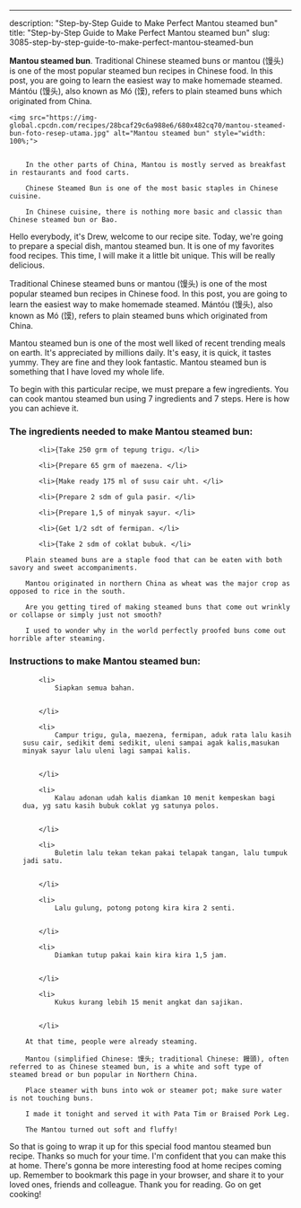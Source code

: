 ---
description: "Step-by-Step Guide to Make Perfect Mantou steamed bun"
title: "Step-by-Step Guide to Make Perfect Mantou steamed bun"
slug: 3085-step-by-step-guide-to-make-perfect-mantou-steamed-bun

<p>
	<strong>Mantou steamed bun</strong>. 
	Traditional Chinese steamed buns or mantou (馒头) is one of the most popular steamed bun recipes in Chinese food. In this post, you are going to learn the easiest way to make homemade steamed. Mántóu (馒头), also known as Mó (馍), refers to plain steamed buns which originated from China.
</p>
<p>
	
	<img src="https://img-global.cpcdn.com/recipes/28bcaf29c6a988e6/680x482cq70/mantou-steamed-bun-foto-resep-utama.jpg" alt="Mantou steamed bun" style="width: 100%;">
	
	
		In the other parts of China, Mantou is mostly served as breakfast in restaurants and food carts.
	
		Chinese Steamed Bun is one of the most basic staples in Chinese cuisine.
	
		In Chinese cuisine, there is nothing more basic and classic than Chinese steamed bun or Bao.
	
</p>
<p>
	Hello everybody, it's Drew, welcome to our recipe site. Today, we're going to prepare a special dish, mantou steamed bun. It is one of my favorites food recipes. This time, I will make it a little bit unique. This will be really delicious.
</p>
	
<p>
	Traditional Chinese steamed buns or mantou (馒头) is one of the most popular steamed bun recipes in Chinese food. In this post, you are going to learn the easiest way to make homemade steamed. Mántóu (馒头), also known as Mó (馍), refers to plain steamed buns which originated from China.
</p>
<p>
	Mantou steamed bun is one of the most well liked of recent trending meals on earth. It's appreciated by millions daily. It's easy, it is quick, it tastes yummy. They are fine and they look fantastic. Mantou steamed bun is something that I have loved my whole life.
</p>

<p>
To begin with this particular recipe, we must prepare a few ingredients. You can cook mantou steamed bun using 7 ingredients and 7 steps. Here is how you can achieve it.
</p>

<h3>The ingredients needed to make Mantou steamed bun:</h3>

<ol>
	
		<li>{Take 250 grm of tepung trigu. </li>
	
		<li>{Prepare 65 grm of maezena. </li>
	
		<li>{Make ready 175 ml of susu cair uht. </li>
	
		<li>{Prepare 2 sdm of gula pasir. </li>
	
		<li>{Prepare 1,5 of minyak sayur. </li>
	
		<li>{Get 1/2 sdt of fermipan. </li>
	
		<li>{Take 2 sdm of coklat bubuk. </li>
	
</ol>
<p>
	
		Plain steamed buns are a staple food that can be eaten with both savory and sweet accompaniments.
	
		Mantou originated in northern China as wheat was the major crop as opposed to rice in the south.
	
		Are you getting tired of making steamed buns that come out wrinkly or collapse or simply just not smooth?
	
		I used to wonder why in the world perfectly proofed buns come out horrible after steaming.
	
</p>

<h3>Instructions to make Mantou steamed bun:</h3>

<ol>
	
		<li>
			Siapkan semua bahan.
			
			
		</li>
	
		<li>
			Campur trigu, gula, maezena, fermipan, aduk rata lalu kasih susu cair, sedikit demi sedikit, uleni sampai agak kalis,masukan minyak sayur lalu uleni lagi sampai kalis.
			
			
		</li>
	
		<li>
			Kalau adonan udah kalis diamkan 10 menit kempeskan bagi dua, yg satu kasih bubuk coklat yg satunya polos.
			
			
		</li>
	
		<li>
			Buletin lalu tekan tekan pakai telapak tangan, lalu tumpuk jadi satu.
			
			
		</li>
	
		<li>
			Lalu gulung, potong potong kira kira 2 senti.
			
			
		</li>
	
		<li>
			Diamkan tutup pakai kain kira kira 1,5 jam.
			
			
		</li>
	
		<li>
			Kukus kurang lebih 15 menit angkat dan sajikan.
			
			
		</li>
	
</ol>

<p>
	
		At that time, people were already steaming.
	
		Mantou (simplified Chinese: 馒头; traditional Chinese: 饅頭), often referred to as Chinese steamed bun, is a white and soft type of steamed bread or bun popular in Northern China.
	
		Place steamer with buns into wok or steamer pot; make sure water is not touching buns.
	
		I made it tonight and served it with Pata Tim or Braised Pork Leg.
	
		The Mantou turned out soft and fluffy!
	
</p>

<p>
	So that is going to wrap it up for this special food mantou steamed bun recipe. Thanks so much for your time. I'm confident that you can make this at home. There's gonna be more interesting food at home recipes coming up. Remember to bookmark this page in your browser, and share it to your loved ones, friends and colleague. Thank you for reading. Go on get cooking!
</p>
